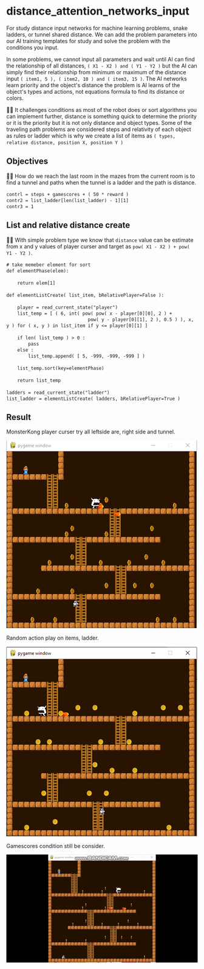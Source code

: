 # distance_attention_networks_input
For study distance input networks for machine learning problems, snake ladders, or tunnel shared distance. We can add the problem parameters into our AI training templates for study and solve the problem with the conditions you input.

In some problems, we cannot input all parameters and wait until AI can find the relationship of all distances, ```( X1 - X2 ) and ( Y1 - Y2 )``` but the AI can simply find their relationship from minimum or maximum of the distance input ```( item1, 5 ), ( item2, 10 ) and ( item3, 15 )```. The AI networks learn priority and the object's distance the problem is AI learns of the object's types and actions, not equations formula to find its distance or colors.

🧸💬 It challenges conditions as most of the robot does or sort algorithms you can implement further, distance is something quick to determine the priority or it is the priority but it is not only distance and object types. Some of the traveling path problems are considered steps and relativity of each object as rules or ladder which is why we create a list of items as ```( types, relative distance, position X, position Y )```

## Objectives ##

🧸💬 How do we reach the last room in the mazes from the current room is to find a tunnel and paths when the tunnel is a ladder and the path is distance.

```
contrl = steps + gamescores + ( 50 * reward )
contr2 = list_ladder[len(list_ladder) - 1][1]
contr3 = 1
```

## List and relative distance create ##

👧💬 With simple problem type we know that ```distance``` value can be estimate from x and y values of player curser and target as ```pow( X1 - X2 ) + pow( Y1 - Y2 )```.

```
# take memeber element for sort
def elementPhase(elem):

    return elem[1]
	
def elementListCreate( list_item, bRelativePlayer=False ):

	player = read_current_state("player")
	list_temp = [ ( 6, int( pow( pow( x - player[0][0], 2 ) + 
                              pow( y - player[0][1], 2 ), 0.5 ) ), x, y ) for ( x, y ) in list_item if y <= player[0][1] ]
	
	if len( list_temp ) > 0 :
		pass
	else :
		list_temp.append( [ 5, -999, -999, -999 ] )
		
	list_temp.sort(key=elementPhase)

	return list_temp
  
ladders = read_current_state("ladder")
list_ladder = elementListCreate( ladders, bRelativePlayer=True )
```

## Result ##

MonsterKong player curser try all leftside are, right side and tunnel.

![sample picutre](https://github.com/jkaewprateep/distance_attention_networks_input/blob/main/01.png?raw=true "sample picutre")

Random action play on items, ladder.

![sample picutre](https://github.com/jkaewprateep/distance_attention_networks_input/blob/main/02.png?raw=true "sample picutre")

Gamescores condition still be consider.

![sample picutre](https://github.com/jkaewprateep/distance_attention_networks_input/blob/main/MonsterKong.gif?raw=true "sample picutre")
